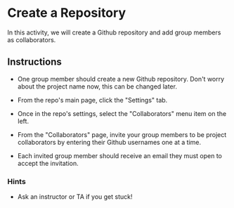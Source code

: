 # Create a Repository

In this activity, we will create a Github repository and add group members as collaborators.

## Instructions

* One group member should create a new Github repository. Don't worry about the project name now, this can be changed later.

* From the repo's main page, click the "Settings" tab.

* Once in the repo's settings, select the "Collaborators" menu item on the left.

* From the "Collaborators" page, invite your group members to be project collaborators by entering their Github usernames one at a time.

* Each invited group member should receive an email they must open to accept the invitation.

### Hints

* Ask an instructor or TA if you get stuck!
